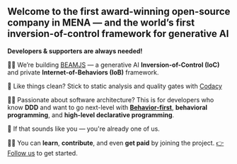 ## Welcome to the first award-winning open-source company in MENA — and the world’s first inversion-of-control framework for generative AI

**Developers & supporters are always needed!**

🙋‍♀️ We’re building [BEAMJS](https://github.com/QuaNode/beamjs) — a generative AI **Inversion-of-Control (IoC)** and private **Internet-of-Behaviors (IoB)** framework.

🌈 Like things clean? Stick to static analysis and quality gates with [Codacy](https://docs.codacy.com/repositories/repository-dashboard/)

👩‍💻 Passionate about software architecture? This is for developers who know **DDD** and want to go next-level with [**Behavior-first**](https://github.com/QuaNode/backend-js/wiki/Behavior-first-design), **behavioral programming**, and **high-level declarative programming**.

🍿 If that sounds like you — you're already one of us.

🧙‍♂️ You can **learn**, **contribute**, and even **get paid** by joining the project. [👉 Follow us](https://github.com/quanode/beamjs/subscription) to get started.